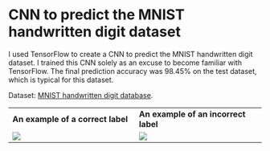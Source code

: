 # CNN to predict the MNIST handwritten digit dataset
I used TensorFlow to create a CNN to predict the MNIST handwritten digit dataset. I trained this CNN solely as an excuse to become familiar with TensorFlow. The final prediction accuracy was 98.45% on the test dataset, which is typical for this dataset.

Dataset: [MNIST handwritten digit database](http://yann.lecun.com/exdb/mnist/).

<table>
    <tr>
        <td style="width: 50%;">
            <b>An example of a correct label</b>
        </td>
        <td style="width: 50%;">
            <b>An example of an incorrect label</b>
        </td>
    </tr>
    <tr>
        <td style="width: 50%;">
            <img src="plots/00000.png">
        </td>
        <td style="width: 50%;">
            <img src="plots/00321.png">
        </td>
    </tr>
</table>